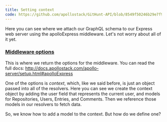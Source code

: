 ```yaml
---
title: Setting context
code: https://github.com/apollostack/GitHunt-API/blob/8549f50246b29e7f999a96ec15406c0a82713321/api/index.js#L67-L104
---
```


Here you can see where we attach our GraphQL schema to our Express web server using the apolloExpress middleware. Let's not worry about all of it yet.

<a href="https://github.com/apollostack/GitHunt-API/blob/8549f50246b29e7f999a96ec15406c0a82713321/api/index.js#L94-L103" id="feed-resolver"><h3>Middleware options</h3></a>

This is where we return the options for the middleware. You can read the full docs: http://docs.apollostack.com/apollo-server/setup.html#apolloExpress

One of the options is *context*, which, like we said before, is just an object passed into all of the resolvers. Here you can see we create the context object by adding the user field that represents the current user, and models for Repositories, Users, Entries, and Comments. Then we reference those models in our resolvers to fetch data.

So, we know how to add a model to the context. But how do we define one?
